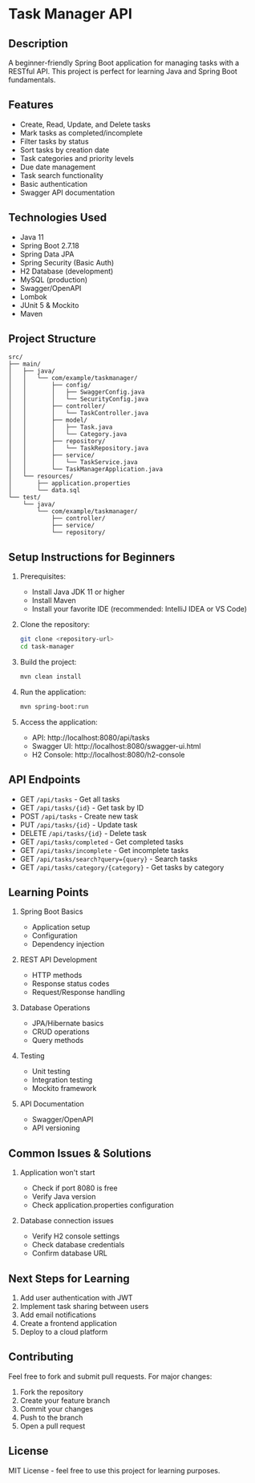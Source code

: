 # Task Manager API

## Description
A beginner-friendly Spring Boot application for managing tasks with a RESTful API. This project is perfect for learning Java and Spring Boot fundamentals.

## Features
- Create, Read, Update, and Delete tasks
- Mark tasks as completed/incomplete
- Filter tasks by status
- Sort tasks by creation date
- Task categories and priority levels
- Due date management
- Task search functionality
- Basic authentication
- Swagger API documentation

## Technologies Used
- Java 11
- Spring Boot 2.7.18
- Spring Data JPA
- Spring Security (Basic Auth)
- H2 Database (development)
- MySQL (production)
- Swagger/OpenAPI
- Lombok
- JUnit 5 & Mockito
- Maven

## Project Structure
```
src/
├── main/
│   ├── java/
│   │   └── com/example/taskmanager/
│   │       ├── config/
│   │       │   ├── SwaggerConfig.java
│   │       │   └── SecurityConfig.java
│   │       ├── controller/
│   │       │   └── TaskController.java
│   │       ├── model/
│   │       │   ├── Task.java
│   │       │   └── Category.java
│   │       ├── repository/
│   │       │   └── TaskRepository.java
│   │       ├── service/
│   │       │   └── TaskService.java
│   │       └── TaskManagerApplication.java
│   └── resources/
│       ├── application.properties
│       └── data.sql
└── test/
    └── java/
        └── com/example/taskmanager/
            ├── controller/
            ├── service/
            └── repository/
```

## Setup Instructions for Beginners
1. Prerequisites:
   - Install Java JDK 11 or higher
   - Install Maven
   - Install your favorite IDE (recommended: IntelliJ IDEA or VS Code)

2. Clone the repository:
   ```bash
   git clone <repository-url>
   cd task-manager
   ```

3. Build the project:
   ```bash
   mvn clean install
   ```

4. Run the application:
   ```bash
   mvn spring-boot:run
   ```

5. Access the application:
   - API: http://localhost:8080/api/tasks
   - Swagger UI: http://localhost:8080/swagger-ui.html
   - H2 Console: http://localhost:8080/h2-console

## API Endpoints
- GET `/api/tasks` - Get all tasks
- GET `/api/tasks/{id}` - Get task by ID
- POST `/api/tasks` - Create new task
- PUT `/api/tasks/{id}` - Update task
- DELETE `/api/tasks/{id}` - Delete task
- GET `/api/tasks/completed` - Get completed tasks
- GET `/api/tasks/incomplete` - Get incomplete tasks
- GET `/api/tasks/search?query={query}` - Search tasks
- GET `/api/tasks/category/{category}` - Get tasks by category

## Learning Points
1. Spring Boot Basics
   - Application setup
   - Configuration
   - Dependency injection

2. REST API Development
   - HTTP methods
   - Response status codes
   - Request/Response handling

3. Database Operations
   - JPA/Hibernate basics
   - CRUD operations
   - Query methods

4. Testing
   - Unit testing
   - Integration testing
   - Mockito framework

5. API Documentation
   - Swagger/OpenAPI
   - API versioning

## Common Issues & Solutions
1. Application won't start
   - Check if port 8080 is free
   - Verify Java version
   - Check application.properties configuration

2. Database connection issues
   - Verify H2 console settings
   - Check database credentials
   - Confirm database URL

## Next Steps for Learning
1. Add user authentication with JWT
2. Implement task sharing between users
3. Add email notifications
4. Create a frontend application
5. Deploy to a cloud platform

## Contributing
Feel free to fork and submit pull requests. For major changes:
1. Fork the repository
2. Create your feature branch
3. Commit your changes
4. Push to the branch
5. Open a pull request

## License
MIT License - feel free to use this project for learning purposes.
